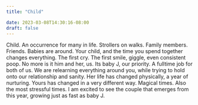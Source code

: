 ```yaml
---
title: "Child"

date: 2023-03-08T14:30:16-08:00
draft: false
---
```


Child.
An occurrence for many in life. 
Strollers on walks. Family members. Friends. Babies are around.
Your child, and the time you spend together changes everything. The first cry. The first smile, giggle, even consistent poop. No more is it him and her, us. Its baby J, our priority. A fulltime job for both of us. We are relearning everything around you, while trying to hold onto our relationship and sanity. Her life has changed physically, a year of nurturing. Yours has changed in a very different way. Magical times. Also the most stressful times. I am excited to see the couple that emerges from this year, growing just as fast as baby J.
